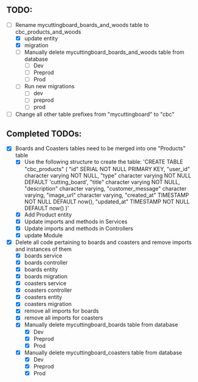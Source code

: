 ## TODO: 

* [ ] Rename mycuttingboard_boards_and_woods table to cbc_products_and_woods
  * [x] update entity
  * [x] migration
  * [ ] Manually delete mycuttingboard_boards_and_woods table from database
    * [ ] Dev
    * [ ] Preprod
    * [ ] Prod
  * [ ] Run new migrations
    * [ ] dev
    * [ ] preprod
    * [ ] prod
* [ ] Change all other table prefixes from "mycuttingboard" to "cbc"

## Completed TODOs:

* [X] Boards and Coasters tables need to be merged into one "Products" table
  * [x] Use the following structure to create the table:
  'CREATE TABLE "cbc_products" (
      "id" SERIAL NOT NULL PRIMARY KEY,
      "user_id" character varying NOT NULL,
      "type" character varying NOT NULL DEFAULT 'cutting_board',
      "title" character varying NOT NULL,
      "description" character varying,
      "customer_message" character varying,
      "image_url" character varying,
      "created_at" TIMESTAMP NOT NULL DEFAULT now(),
      "updated_at" TIMESTAMP NOT NULL DEFAULT now()
    )'
  * [x] Add Product entity
  * [x] Update imports and methods in Services
  * [x] Update imports and methods in Controllers
  * [x] update Module
* [x] Delete all code pertaining to boards and coasters and remove imports and instances of them
  * [x] boards service
  * [x] boards controller
  * [x] boards entity
  * [x] boards migration
  * [x] coasters service
  * [x] coasters controller 
  * [x] coasters entity
  * [x] coasters migration
  * [x] remove all imports for boards
  * [x] remove all imports for coasters
  * [x] Manually delete mycuttingboard_boards table from database
    * [x] Dev
    * [x] Preprod
    * [x] Prod
  * [x] Manually delete mycuttingboard_coasters table from database
    * [x] Dev
    * [x] Preprod
    * [x] Prod
